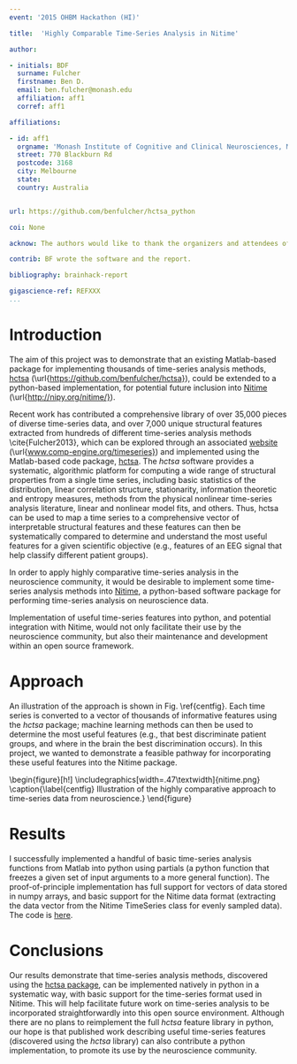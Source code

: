 ```yaml
---
event: '2015 OHBM Hackathon (HI)'

title:  'Highly Comparable Time-Series Analysis in Nitime'

author:

- initials: BDF
  surname: Fulcher
  firstname: Ben D.
  email: ben.fulcher@monash.edu
  affiliation: aff1
  corref: aff1

affiliations:

- id: aff1
  orgname: 'Monash Institute of Cognitive and Clinical Neurosciences, Monash University'
  street: 770 Blackburn Rd
  postcode: 3168
  city: Melbourne
  state:
  country: Australia


url: https://github.com/benfulcher/hctsa_python

coi: None

acknow: The authors would like to thank the organizers and attendees of the 2015 OHBM Hackathon.

contrib: BF wrote the software and the report.

bibliography: brainhack-report

gigascience-ref: REFXXX
...
```


# Introduction
The aim of this project was to demonstrate that an existing Matlab-based package for implementing thousands of time-series analysis methods, [hctsa](https://github.com/benfulcher/hctsa) (\url{https://github.com/benfulcher/hctsa}), could be extended to a python-based implementation, for potential future inclusion into [Nitime](http://nipy.org/nitime/) (\url{http://nipy.org/nitime/}).

Recent work has contributed a comprehensive library of over 35,000 pieces of diverse time-series data, and over 7,000 unique structural features extracted from hundreds of different time-series analysis methods \cite{Fulcher2013}, which can be explored through an associated [website](www.comp-engine.org/timeseries) (\url{www.comp-engine.org/timeseries}) and implemented using the Matlab-based code package, [hctsa](https://github.com/benfulcher/hctsa).
The *hctsa* software provides a systematic, algorithmic platform for computing a wide range of structural properties from a single time series, including basic statistics of the distribution, linear correlation structure, stationarity, information theoretic and entropy measures, methods from the physical nonlinear time-series analysis literature, linear and nonlinear model fits, and others.
Thus, hctsa can be used to map a time series to a comprehensive vector of interpretable structural features and these features can then be systematically compared to determine and understand the most useful features for a given scientific objective (e.g., features of an EEG signal that help classify different patient groups).

<!-- We are currently applying the hctsa package to EEG and fMRI datasets to determine the most useful time-series features for predicting disease labels from these types of data. -->

In order to apply highly comparative time-series analysis in the neuroscience community, it would be desirable to implement some time-series analysis methods into [Nitime](http://nipy.org/nitime/), a python-based software package for performing time-series analysis on neuroscience data.
<!-- While the Nitime data format supports unevenly sampled data, *hctsa* does not; although for evenly sampled data it is trivial to extract the data vector from the Nitime Timeseries class and run important time-series algorithms on these data vectors. -->
Implementation of useful time-series features into python, and potential integration with Nitime, would not only facilitate their use by the neuroscience community, but also their maintenance and development within an open source framework.

# Approach
An illustration of the approach is shown in Fig. \ref{centfig}.
Each time series is converted to a vector of thousands of informative features using the *hctsa* package; machine learning methods can then be used to determine the most useful features (e.g., that best discriminate patient groups, and where in the brain the best discrimination occurs).
In this project, we wanted to demonstrate a feasible pathway for incorporating these useful features into the Nitime package.

\begin{figure}[h!]
  \includegraphics[width=.47\textwidth]{nitime.png}
  \caption{\label{centfig} Illustration of the highly comparative approach to time-series data from neuroscience.}
\end{figure}


# Results
I successfully implemented a handful of basic time-series analysis functions from Matlab into python using partials (a python function that freezes a given set of input arguments to a more general function).
The proof-of-principle implementation has full support for vectors of data stored in numpy arrays, and basic support for the Nitime data format (extracting the data vector from the Nitime TimeSeries class for evenly sampled data).
The code is [here](https://github.com/benfulcher/hctsa_python).

# Conclusions
Our results demonstrate that time-series analysis methods, discovered using the [hctsa package](https://github.com/benfulcher/hctsa), can be implemented natively in python in a systematic way, with basic support for the time-series format used in Nitime.
This will help facilitate future work on time-series analysis to be incorporated straightforwardly into this open source environment.
Although there are no plans to reimplement the full *hctsa* feature library in python, our hope is that published work describing useful time-series features (discovered using the *hctsa* library) can also contribute a python implementation, to promote its use by the neuroscience community.
